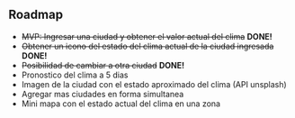 ## Roadmap

- ~~MVP: Ingresar una ciudad y obtener el valor actual del clima~~ **DONE!**
- ~~Obtener un icono del estado del clima actual de la ciudad ingresada~~ **DONE!**
- ~~Posibilidad de cambiar a otra ciudad~~ **DONE!**
- Pronostico del clima a 5 dias
- Imagen de la ciudad con el estado aproximado del clima (API unsplash)
- Agregar mas ciudades en forma simultanea
- Mini mapa con el estado actual del clima en una zona
